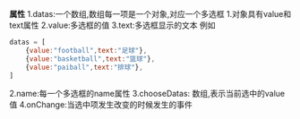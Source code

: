 **属性**
1.datas:一个数组,数组每一项是一个对象,对应一个多选框
    1.对象具有value和text属性
    2.value:多选框的值
    3.text:多选框显示的文本
例如
```js
datas = [
    {value:"football",text:"足球"},
    {value:"basketball",text:"篮球"},
    {value:"paiball",text:"排球"},
]
```
2.name:每一个多选框的name属性
3.chooseDatas: 数组,表示当前选中的value值
4.onChange:当选中项发生改变的时候发生的事件